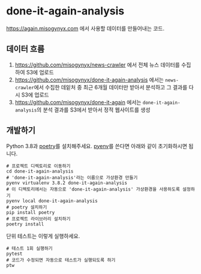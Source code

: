 # done-it-again-analysis

https://again.misogynyx.com 에서 사용할 데이터를 만들어내는 코드.

## 데이터 흐름

1. https://github.com/misogynyx/news-crawler 에서 전체 뉴스 데이터를 수집하여
   S3에 업로드
2. https://github.com/misogynyx/done-it-again-analysis 에서는
   `news-crawler`에서 수집한 데잍처 중 최근 6개월 데이터만 받아서 분석하고
   그 결과를 다시 S3에 업로드
3. https://github.com/misogynyx/done-it-again 에서는 `done-it-again-analysis`의
   분석 결과를 S3에서 받아서 정적 웹사이트를 생성

## 개발하기

Python 3.8과 [poetry](https://python-poetry.org)를 설치해주세요. [pyenv](https://github.com/pyenv/pyenv)를 쓴다면 아래와 같이 초기화하시면 됩니다.

```
# 프로젝트 디렉토리로 이동하기
cd done-it-again-analysis
# 'done-it-again-analysis'라는 이름으로 가상환경 만들기
pyenv virtualenv 3.8.2 done-it-again-analysis
# 이 디렉토리에서는 자동으로 'done-it-again-analysis' 가상환경을 사용하도록 설정하기
pyenv local done-it-again-analysis
# poetry 설치하기
pip install poetry
# 프로젝트 라이브러리 설치하기
poetry install
```

단위 테스트는 이렇게 실행하세요.

```
# 테스트 1회 실행하기
pytest
# 코드가 수정되면 자동으로 테스트가 실행되도록 하기
ptw
```

